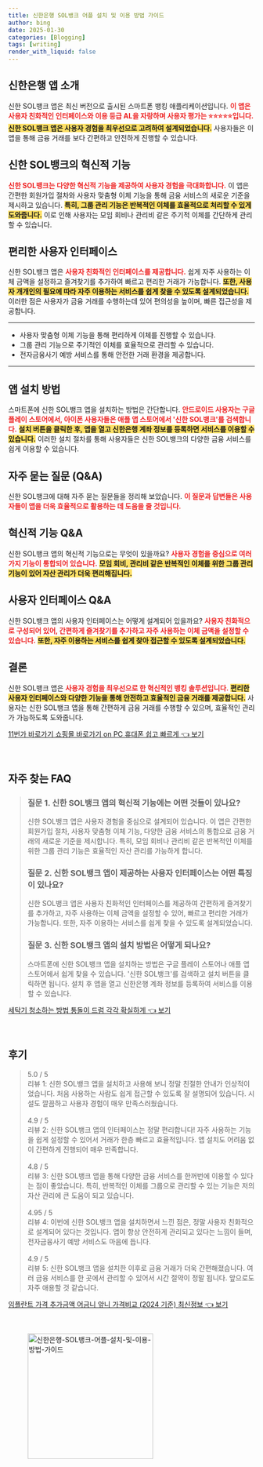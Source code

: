 ```yaml
---
title: 신한은행 SOL뱅크 어플 설치 및 이용 방법 가이드
author: bing
date: 2025-01-30
categories: [Blogging]
tags: [writing]
render_with_liquid: false
---
```



<h2 id='신한은행 앱 소개'>신한은행 앱 소개</h2>

<p>신한 SOL뱅크 앱은 최신 버전으로 출시된 스마트폰 뱅킹 애플리케이션입니다. <b><span style="color: #ee2323;">이 앱은 사용자 친화적인 인터페이스와 이용 등급 AL을 자랑하며 사용자 평가는 ⭐⭐⭐⭐⭐입니다.</span></b> <b><span style="background-color: #ffe066;">신한 SOL뱅크 앱은 사용자 경험을 최우선으로 고려하여 설계되었습니다.</span></b> 사용자들은 이 앱을 통해 금융 거래를 보다 간편하고 안전하게 진행할 수 있습니다.</p>

<h2 id='혁신적 기능'>신한 SOL뱅크의 혁신적 기능</h2>

<p><b><span style="color: #ee2323;">신한 SOL뱅크는 다양한 혁신적 기능을 제공하여 사용자 경험을 극대화합니다.</span></b> 이 앱은 간편한 회원가입 절차와 사용자 맞춤형 이체 기능을 통해 금융 서비스의 새로운 기준을 제시하고 있습니다. <b><span style="background-color: #ffe066;">특히, 그룹 관리 기능은 반복적인 이체를 효율적으로 처리할 수 있게 도와줍니다.</span></b> 이로 인해 사용자는 모임 회비나 관리비 같은 주기적 이체를 간단하게 관리할 수 있습니다.</p>

<h2 id='편리한 사용자 인터페이스'>편리한 사용자 인터페이스</h2>

<p>신한 SOL뱅크 앱은 <b><span style="color: #ee2323;">사용자 친화적인 인터페이스를 제공합니다.</span></b> 쉽게 자주 사용하는 이체 금액을 설정하고 즐겨찾기를 추가하여 빠르고 편리한 거래가 가능합니다. <b><span style="background-color: #ffe066;">또한, 사용자 개개인의 필요에 따라 자주 이용하는 서비스를 쉽게 찾을 수 있도록 설계되었습니다.</span></b> 이러한 점은 사용자가 금융 거래를 수행하는데 있어 편의성을 높이며, 빠른 접근성을 제공합니다.</p>

<hr />

<ul>
    <li>사용자 맞춤형 이체 기능을 통해 편리하게 이체를 진행할 수 있습니다.</li>
    <li>그룹 관리 기능으로 주기적인 이체를 효율적으로 관리할 수 있습니다.</li>
    <li>전자금융사기 예방 서비스를 통해 안전한 거래 환경을 제공합니다.</li>
</ul>

<hr />

<h2 id='앱 설치 방법'>앱 설치 방법</h2>

<p>스마트폰에 신한 SOL뱅크 앱을 설치하는 방법은 간단합니다. <b><span style="color: #ee2323;">안드로이드 사용자는 구글 플레이 스토어에서, 아이폰 사용자들은 애플 앱 스토어에서 '신한 SOL뱅크'를 검색합니다.</span></b> <b><span style="background-color: #ffe066;">설치 버튼을 클릭한 후, 앱을 열고 신한은행 계좌 정보를 등록하면 서비스를 이용할 수 있습니다.</span></b> 이러한 설치 절차를 통해 사용자들은 신한 SOL뱅크의 다양한 금융 서비스를 쉽게 이용할 수 있습니다.</p>

<h2 id='자주 묻는 질문 (Q&A)'>자주 묻는 질문 (Q&A)</h2>

<p>신한 SOL뱅크에 대해 자주 묻는 질문들을 정리해 보았습니다. <b><span style="color: #ee2323;">이 질문과 답변들은 사용자들이 앱을 더욱 효율적으로 활용하는 데 도움을 줄 것입니다.</span></b></p>

<h2 id='혁신적 기능 Q&A'>혁신적 기능 Q&A</h2>

<p>신한 SOL뱅크 앱의 혁신적 기능으로는 무엇이 있을까요? <b><span style="color: #ee2323;">사용자 경험을 중심으로 여러 가지 기능이 통합되어 있습니다.</span></b> <b><span style="background-color: #ffe066;">모임 회비, 관리비 같은 반복적인 이체를 위한 그룹 관리 기능이 있어 자산 관리가 더욱 편리해집니다.</span></b></p>

<h2 id='사용자 인터페이스 Q&A'>사용자 인터페이스 Q&A</h2>

<p>신한 SOL뱅크 앱의 사용자 인터페이스는 어떻게 설계되어 있을까요? <b><span style="color: #ee2323;">사용자 친화적으로 구성되어 있어, 간편하게 즐겨찾기를 추가하고 자주 사용하는 이체 금액을 설정할 수 있습니다.</span></b> <b><span style="background-color: #ffe066;">또한, 자주 이용하는 서비스를 쉽게 찾아 접근할 수 있도록 설계되었습니다.</span></b></p>

<h2 id='결론'>결론</h2>

<p>신한 SOL뱅크 앱은 <b><span style="color: #ee2323;">사용자 경험을 최우선으로 한 혁신적인 뱅킹 솔루션입니다.</span></b> <b><span style="background-color: #ffe066;">편리한 사용자 인터페이스와 다양한 기능을 통해 안전하고 효율적인 금융 거래를 제공합니다.</span></b> 사용자는 신한 SOL뱅크 앱을 통해 간편하게 금융 거래를 수행할 수 있으며, 효율적인 관리가 가능하도록 도와줍니다.</p>


<p><a class="click-button" title="11번가 바로가기 쇼핑몰 바로가기 on PC 휴대폰 쉽고 빠르게" href="https://blackassets.github.io/posts/11%EB%B2%88%EA%B0%80-%EB%B0%94%EB%A1%9C%EA%B0%80%EA%B8%B0-%EC%87%BC%ED%95%91%EB%AA%B0-%EB%B0%94%EB%A1%9C%EA%B0%80%EA%B8%B0-on-PC-%ED%9C%B4%EB%8C%80%ED%8F%B0-%EC%89%BD%EA%B3%A0-%EB%B9%A0%EB%A5%B4%EA%B2%8C/" rel="dofollow">11번가 바로가기 쇼핑몰 바로가기 on PC 휴대폰 쉽고 빠르게 👈 보기</a></p><br>
<h2 id='자주_찾는_FAQ'>자주 찾는 FAQ</h2>
<div itemscope="" itemtype="https://schema.org/FAQPage"> 
<blockquote> 
<div itemscope="" itemprop="mainEntity" itemtype="https://schema.org/Question"> 
<h3 itemprop="name">질문 1. 신한 SOL뱅크 앱의 혁신적 기능에는 어떤 것들이 있나요?</h3> 
<div itemscope="" itemprop="acceptedAnswer" itemtype="https://schema.org/Answer"> 
<span itemprop="text"> 
<p>신한 SOL뱅크 앱은 사용자 경험을 중심으로 설계되어 있습니다. 이 앱은 간편한 회원가입 절차, 사용자 맞춤형 이체 기능, 다양한 금융 서비스의 통합으로 금융 거래의 새로운 기준을 제시합니다. 특히, 모임 회비나 관리비 같은 반복적인 이체를 위한 그룹 관리 기능은 효율적인 자산 관리를 가능하게 합니다.</p> 
</span> 
</div> 
</div> 

<div itemscope="" itemprop="mainEntity" itemtype="https://schema.org/Question"> 
<h3 itemprop="name">질문 2. 신한 SOL뱅크 앱이 제공하는 사용자 인터페이스는 어떤 특징이 있나요?</h3> 
<div itemscope="" itemprop="acceptedAnswer" itemtype="https://schema.org/Answer"> 
<span itemprop="text"> 
<p>신한 SOL뱅크 앱은 사용자 친화적인 인터페이스를 제공하여 간편하게 즐겨찾기를 추가하고, 자주 사용하는 이체 금액을 설정할 수 있어, 빠르고 편리한 거래가 가능합니다. 또한, 자주 이용하는 서비스를 쉽게 찾을 수 있도록 설계되었습니다.</p> 
</span> 
</div> 
</div> 

<div itemscope="" itemprop="mainEntity" itemtype="https://schema.org/Question"> 
<h3 itemprop="name">질문 3. 신한 SOL뱅크 앱의 설치 방법은 어떻게 되나요?</h3> 
<div itemscope="" itemprop="acceptedAnswer" itemtype="https://schema.org/Answer"> 
<span itemprop="text"> 
<p>스마트폰에 신한 SOL뱅크 앱을 설치하는 방법은 구글 플레이 스토어나 애플 앱 스토어에서 쉽게 찾을 수 있습니다. '신한 SOL뱅크'를 검색하고 설치 버튼을 클릭하면 됩니다. 설치 후 앱을 열고 신한은행 계좌 정보를 등록하여 서비스를 이용할 수 있습니다.</p> 
</span> 
</div> 
</div> 

</blockquote> 
</div>
<p><a class="click-button" title="세탁기 청소하는 방법 통돌이 드럼 각각 확실하게" href="https://blackassets.github.io/posts/%EC%84%B8%ED%83%81%EA%B8%B0-%EC%B2%AD%EC%86%8C%ED%95%98%EB%8A%94-%EB%B0%A9%EB%B2%95-%ED%86%B5%EB%8F%8C%EC%9D%B4-%EB%93%9C%EB%9F%BC-%EA%B0%81%EA%B0%81-%ED%99%95%EC%8B%A4%ED%95%98%EA%B2%8C/" rel="dofollow">세탁기 청소하는 방법 통돌이 드럼 각각 확실하게 👈 보기</a></p><br>
<h2 id='후기'>후기</h2>
<div itemscope itemtype="https://schema.org/Product">
  <blockquote>
  <div itemprop="review" itemscope itemtype="https://schema.org/Review">
      <div itemprop="reviewRating" itemscope itemtype="https://schema.org/Rating"> <span itemprop="ratingValue">5.0</span> / <span itemprop="bestRating">5</span> </div>
      <span itemprop="reviewBody">리뷰 1: 신한 SOL뱅크 앱을 설치하고 사용해 보니 정말 친절한 안내가 인상적이었습니다. 처음 사용하는 사람도 쉽게 접근할 수 있도록 잘 설명되어 있습니다. 시설도 깔끔하고 사용자 경험이 매우 만족스러웠습니다.</span>
  </div>
  <br>
  <div itemprop="review" itemscope itemtype="https://schema.org/Review">
      <div itemprop="reviewRating" itemscope itemtype="https://schema.org/Rating"> <span itemprop="ratingValue">4.9</span> / <span itemprop="bestRating">5</span> </div>
      <span itemprop="reviewBody">리뷰 2: 신한 SOL뱅크 앱의 인터페이스는 정말 편리합니다! 자주 사용하는 기능을 쉽게 설정할 수 있어서 거래가 한층 빠르고 효율적입니다. 앱 설치도 어려움 없이 간편하게 진행되어 매우 만족합니다.</span>
  </div>
  <br>
  <div itemprop="review" itemscope itemtype="https://schema.org/Review">
      <div itemprop="reviewRating" itemscope itemtype="https://schema.org/Rating"> <span itemprop="ratingValue">4.8</span> / <span itemprop="bestRating">5</span> </div>
      <span itemprop="reviewBody">리뷰 3: 신한 SOL뱅크 앱을 통해 다양한 금융 서비스를 한꺼번에 이용할 수 있다는 점이 좋았습니다. 특히, 반복적인 이체를 그룹으로 관리할 수 있는 기능은 저의 자산 관리에 큰 도움이 되고 있습니다.</span>
  </div>
  <br>
  <div itemprop="review" itemscope itemtype="https://schema.org/Review">
      <div itemprop="reviewRating" itemscope itemtype="https://schema.org/Rating"> <span itemprop="ratingValue">4.95</span> / <span itemprop="bestRating">5</span> </div>
      <span itemprop="reviewBody">리뷰 4: 이번에 신한 SOL뱅크 앱을 설치하면서 느낀 점은, 정말 사용자 친화적으로 설계되어 있다는 것입니다. 앱이 항상 안전하게 관리되고 있다는 느낌이 들며, 전자금융사기 예방 서비스도 마음에 듭니다.</span>
  </div>
  <br>
  <div itemprop="review" itemscope itemtype="https://schema.org/Review">
      <div itemprop="reviewRating" itemscope itemtype="https://schema.org/Rating"> <span itemprop="ratingValue">4.9</span> / <span itemprop="bestRating">5</span> </div>
      <span itemprop="reviewBody">리뷰 5: 신한 SOL뱅크 앱을 설치한 이후로 금융 거래가 더욱 간편해졌습니다. 여러 금융 서비스를 한 곳에서 관리할 수 있어서 시간 절약이 정말 됩니다. 앞으로도 자주 애용할 것 같습니다.</span>
  </div>
  </blockquote>
</div>
<p><a class="click-button" title="임플란트 가격 추가금액 어금니 앞니 가격비교 (2024 기준) 최신정보" href="https://blackassets.github.io/posts/%EC%9E%84%ED%94%8C%EB%9E%80%ED%8A%B8-%EA%B0%80%EA%B2%A9-%EC%B6%94%EA%B0%80%EA%B8%88%EC%95%A1-%EC%96%B4%EA%B8%88%EB%8B%88-%EC%95%9E%EB%8B%88-%EA%B0%80%EA%B2%A9%EB%B9%84%EA%B5%90-(2024-%EA%B8%B0%EC%A4%80)-%EC%B5%9C%EC%8B%A0%EC%A0%95%EB%B3%B4/" rel="dofollow">임플란트 가격 추가금액 어금니 앞니 가격비교 (2024 기준) 최신정보 👈 보기</a></p><br>
<figure class="image"><img src="https://blackassets.github.io/assets/img/thumbnail/신한은행-SOL뱅크-어플-설치-및-이용-방법-가이드.webp" alt="신한은행-SOL뱅크-어플-설치-및-이용-방법-가이드" width="256" height="256"></figure>